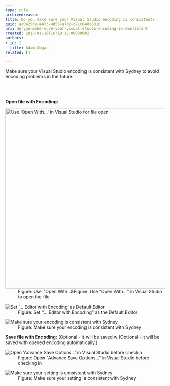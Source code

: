 ```yaml
---
type: rule
archivedreason: 
title: Do you make sure your Visual Studio encoding is consistent?
guid: ac0425d9-a473-4d53-a7d2-c71c64da6310
uri: do-you-make-sure-your-visual-studio-encoding-is-consistent
created: 2013-01-16T16:19:13.0000000Z
authors:
- id: 1
  title: Adam Cogan
related: []

---
```



<p> Make sure your Visual Studio encoding is consistent with Sydney to avoid encoding problems in the future. <br></p>
<br><excerpt class='endintro'></excerpt><br>
<p>
   <strong>Open file with Encoding&#58;</strong> </p><dl class="image"><dt> <img alt="Use 'Open With...' in Visual Studio for file open" src="/PublishingImages/OpenFileWithOption.png" style="width&#58;570px;" /> </dt><dd> Figure&#58; Use &quot;Open With...&amp;Figure&#58; Use &quot;Open With...&quot; in Visual Studio to open the file</dd></dl><dl class="image"><dt> <img alt="Set '...     Editor with Encoding' as Default Editor" src="/PublishingImages/OpenFileDialog.png" /> </dt><dd> Figure&#58; Set &quot;... Editor with Encoding&quot; as the Default Editor</dd></dl><dl class="image"><dt> <img alt="Make     sure your encoding is consistent with Sydney" src="/PublishingImages/OpenFileEncoding.png" /> </dt><dd> Figure&#58; Make sure your encoding is consistent with Sydney </dd></dl><p>
   <strong>Save file with Encoding&#58;</strong> (Optional - it will be saved w (Optional - it will be saved with opened encoding automatically.)</p>
<dl class="image"> <dt> <img alt="Open 'Advance Save Options...' in Visual Studio before checkin" src="/PublishingImages/AdvancedSaveOptions.png" /> </dt><dd> Figure&#58; Open &quot;Advance Save Options...&quot; in Visual Studio before checking in</dd></dl><dl class="image"><dt> <img alt="Make sure your setting is consistent with Sydney" src="/PublishingImages/AdvancedSaveOptionsEncoding.png" /> </dt><dd> Figure&#58; Make sure your setting is consistent with Sydney </dd></dl>


